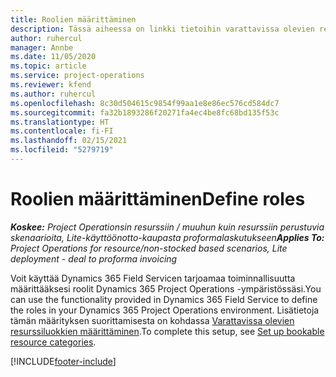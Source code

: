 ```yaml
---
title: Roolien määrittäminen
description: Tässä aiheessa on linkki tietoihin varattavissa olevien resurssiluokkien määrittämisestä.
author: ruhercul
manager: Annbe
ms.date: 11/05/2020
ms.topic: article
ms.service: project-operations
ms.reviewer: kfend
ms.author: ruhercul
ms.openlocfilehash: 8c30d504615c9854f99aa1e8e86ec576cd584dc7
ms.sourcegitcommit: fa32b1893286f20271fa4ec4be8fc68bd135f53c
ms.translationtype: HT
ms.contentlocale: fi-FI
ms.lasthandoff: 02/15/2021
ms.locfileid: "5279719"
---
```

# <a name="define-roles"></a><span data-ttu-id="82440-103">Roolien määrittäminen</span><span class="sxs-lookup"><span data-stu-id="82440-103">Define roles</span></span>

<span data-ttu-id="82440-104">_**Koskee:** Project Operationsin resurssiin / muuhun kuin resurssiin perustuvia skenaarioita, Lite-käyttöönotto-kaupasta proformalaskutukseen_</span><span class="sxs-lookup"><span data-stu-id="82440-104">_**Applies To:** Project Operations for resource/non-stocked based scenarios, Lite deployment - deal to proforma invoicing_</span></span>

<span data-ttu-id="82440-105">Voit käyttää Dynamics 365 Field Servicen tarjoamaa toiminnallisuutta määrittääksesi roolit Dynamics 365 Project Operations -ympäristössäsi.</span><span class="sxs-lookup"><span data-stu-id="82440-105">You can use the functionality provided in Dynamics 365 Field Service to define the roles in your Dynamics 365 Project Operations environment.</span></span> <span data-ttu-id="82440-106">Lisätietoja tämän määrityksen suorittamisesta on kohdassa [Varattavissa olevien resurssiluokkien määrittäminen](https://docs.microsoft.com/dynamics365/field-service/set-up-bookable-resource-categories).</span><span class="sxs-lookup"><span data-stu-id="82440-106">To complete this setup, see [Set up bookable resource categories](https://docs.microsoft.com/dynamics365/field-service/set-up-bookable-resource-categories).</span></span>


[!INCLUDE[footer-include](../includes/footer-banner.md)]